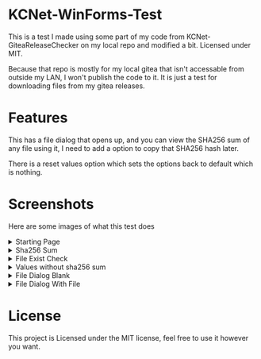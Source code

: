 # KCNet-WinForms-Test

This is a test I made using some part of my code from KCNet-GiteaReleaseChecker on my local repo and modified a bit. Licensed under MIT.

Because that repo is mostly for my local gitea that isn't accessable from outside my LAN, I won't publish the code to it.
It is just a test for downloading files from my gitea releases.

# Features
This has a file dialog that opens up, and you can view the SHA256 sum of any file using it, I need to add a option to copy that SHA256 hash later.

There is a reset values option which sets the options back to default which is nothing.

# Screenshots
Here are some images of what this test does

<details>
<summary> Starting Page </summary>
<img src=screenshots/First_Page.png?raw=true>
</details>

<details>
<summary> Sha256 Sum </summary>
<img src=screenshots/First_Page_Sha256Sum.png?raw=true>
</details>

<details>
<summary> File Exist Check </summary>
<img src=screenshots/First_Page_FileExistCheck.png?raw=true>
</details>

<details>
<summary> Values without sha256 sum  </summary>
<img src=/screenshots/First_Page_Values.png?raw=true>
</details>

<details>
<summary> File Dialog Blank </summary>
<img src=screenshots/File_Dialog_Blank.png?raw=true>
</details>

<details>
<summary> File Dialog With File </summary>
<img src=screenshots/File_Dialog_With_File.png?raw=true>
</details>





# License
This project is Licensed under the MIT license, feel free to use it however you want.